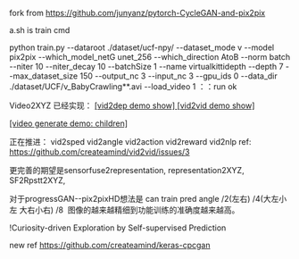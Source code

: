 

fork from https://github.com/junyanz/pytorch-CycleGAN-and-pix2pix

a.sh is train cmd

python train.py --dataroot ./dataset/ucf-npy/ --dataset_mode v --model pix2pix --which_model_netG unet_256 --which_direction AtoB --norm batch --niter 10 --niter_decay 10 --batchSize 1 --name virtualkittidepth --depth 7 --max_dataset_size 150 --output_nc 3 --input_nc 3 --gpu_ids 0 --data_dir ./dataset/UCF/v_BabyCrawling**.avi --load_video 1  ：：run ok




Video2XYZ
已经实现：
<a href="https://mp.weixin.qq.com/s?__biz=MzA5MDMwMTIyNQ==&mid=2649292433&idx=1&sn=e3ca8c14e5e7454f8e9ac227ec9f4f63&chksm=8811e8d7bf6661c150d1bcb4204fccc34ad80086298b93821ad476aba9d85e6b44f5e066c80e&scene=21#wechat_redirect">[vid2dep demo show]  </a>
<a href="https://mp.weixin.qq.com/s?__biz=MzA5MDMwMTIyNQ==&mid=2649292657&idx=1&sn=080e7c029c952bbdd545bda2025ac0e8&chksm=8811e937bf666021543234e27fa9ddb9d37db4227bf0b47c319bb5a62d3af51be43d223d0334#rd">[vid2vid demo show]</a> 

<a href="https://v.qq.com/iframe/preview.html?vid=u1328ni8uvu&amp;width=500&amp;height=375&amp;auto=0" > [video generate demo: children]</a>

正在推进： vid2sped vid2angle vid2action vid2reward vid2nlp   ref: https://github.com/createamind/vid2vid/issues/3

更完善的期望是sensorfuse2representation,  representation2XYZ, SF2Rpstt2XYZ,

对于progressGAN--pix2pixHD想法是 can train pred angle /2(左右) /4(大左小左 大右小右) /8  图像的越来越精细到功能训练的准确度越来越高。

!Curiosity-driven Exploration by Self-supervised Prediction


new ref  https://github.com/createamind/keras-cpcgan
